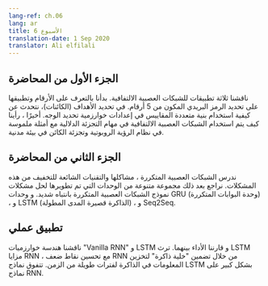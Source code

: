 ```yaml
---
lang-ref: ch.06
lang: ar
title: الأسبوع 6
translation-date: 1 Sep 2020
translator: Ali elfilali
---
```


## **الجزء اﻷول من المحاضرة**

ناقشنا ثلاثة تطبيقات للشبكات العصبية الالتفافية. بدأنا بالتعرف على الأرقام وتطبيقها على تحديد الرمز البريدي المكون من 5 أرقام. في تحديد الأهداف (الكائنات)، نتحدث عن كيفية استخدام بنية متعددة المقاييس في إعدادات خوارزمية تحديد الوجه. أخيرًا ، رأينا كيف يتم استخدام الشبكات العصبية الالتفافية  في مهام التجزئة الدلالية مع أمثلة ملموسة في نظام الرؤية الروبوتية وتجزئة الكائن في بيئة مدنية.

## **الجزء الثاني من المحاضرة**

ندرس الشبكات العصبية المتكررة ، مشاكلها والتقنيات الشائعة للتخفيف من هذه المشكلات. نراجع بعد ذلك مجموعة متنوعة من الوحدات التي تم تطويرها لحل مشكلات نموذج الشبكات العصبية المتكررة بانتباه شديد.
و وحدات GRU (وحدة البوابات المتكررة) ، و LSTM (الذاكرة قصيرة المدى المطولة) ، و Seq2Seq.



## تطبيق عملي

ناقشنا هندسة خوارزميات "Vanilla RNN" و LSTM و قارننا الأداء بينهما. ترث LSTM مزايا RNN ، مع تحسين نقاط ضعف RNN من خلال تضمين "خلية ذاكرة" لتخزين المعلومات في الذاكرة لفترات طويلة من الزمن. تتفوق نماذج LSTM بشكل كبير على نماذج RNN.
